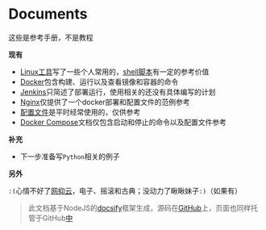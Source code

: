 # Documents

这些是参考手册，不是教程

**现有**

- [Linux工具](linux-tool/)写了一些个人常用的，[shell脚本](linux-tool/shell.md)有一定的参考价值
- [Docker](docker/)包含构建、运行以及查看镜像和容器的命令
- [Jenkins](jenkins/)只简述了部署运行，使用相关的还没有具体编写的计划
- [Nginx](nginx/)仅提供了一个docker部署和配置文件的范例参考
- [配置文件](config/)是平时经常使用的，仅供参考
- [Docker Compose](docker-compose/)文档仅包含启动和停止的命令以及配置文件参考

**补充**

- 下一步准备写`Python`相关的例子

**另外**

`:(`心情不好了[网抑云](https://music.163.com/#/user/home?id=247886432)，电子、摇滚和古典；没动力了瞅瞅妹子`:)`（如果有）

> 此文档基于NodeJS的[docsify](https://docsify.js.org/#/zh-cn/)框架生成，源码在[GitHub](https://github.com/StilleMenschen/docs)上，页面也同样托管于GitHub[中](https://stillemenschen.github.io/docs)